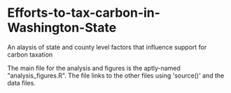 # Efforts-to-tax-carbon-in-Washington-State
An alaysis of state and county level factors that influence support for carbon taxation

The main file for the analysis and figures is the aptly-named "analysis_figures.R". The file links to the other files using 'source()' and the data files.  
